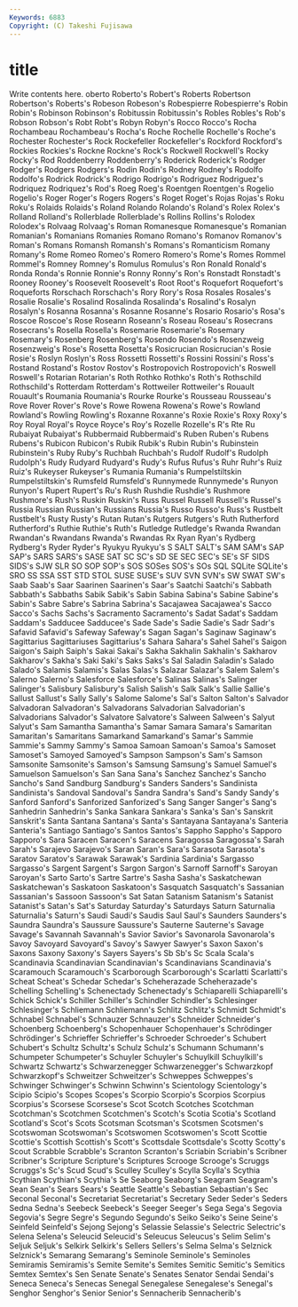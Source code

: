 ```yaml
---
Keywords: 6883 
Copyright: (C) Takeshi Fujisawa
---
```


# title

Write contents here.
oberto Roberto's Robert's Roberts Robertson Robertson's Roberts's Robeson
Robeson's Robespierre Robespierre's Robin Robin's Robinson Robinson's Robitussin Robitussin's Robles
Robles's Rob's Robson Robson's Robt Robt's Robyn Robyn's Rocco Rocco's
Rocha Rochambeau Rochambeau's Rocha's Roche Rochelle Rochelle's Roche's Rochester Rochester's
Rock Rockefeller Rockefeller's Rockford Rockford's Rockies Rockies's Rockne Rockne's Rock's
Rockwell Rockwell's Rocky Rocky's Rod Roddenberry Roddenberry's Roderick Roderick's Rodger
Rodger's Rodgers Rodgers's Rodin Rodin's Rodney Rodney's Rodolfo Rodolfo's Rodrick
Rodrick's Rodrigo Rodrigo's Rodriguez Rodriguez's Rodriquez Rodriquez's Rod's Roeg Roeg's
Roentgen Roentgen's Rogelio Rogelio's Roger Roger's Rogers Rogers's Roget Roget's
Rojas Rojas's Roku Roku's Rolaids Rolaids's Roland Rolando Rolando's Roland's
Rolex Rolex's Rolland Rolland's Rollerblade Rollerblade's Rollins Rollins's Rolodex Rolodex's
Rolvaag Rolvaag's Roman Romanesque Romanesque's Romanian Romanian's Romanians Romanies Romano
Romano's Romanov Romanov's Roman's Romans Romansh Romansh's Romans's Romanticism Romany
Romany's Rome Romeo Romeo's Romero Romero's Rome's Romes Rommel Rommel's
Romney Romney's Romulus Romulus's Ron Ronald Ronald's Ronda Ronda's Ronnie
Ronnie's Ronny Ronny's Ron's Ronstadt Ronstadt's Rooney Rooney's Roosevelt Roosevelt's
Root Root's Roquefort Roquefort's Roqueforts Rorschach Rorschach's Rory Rory's Rosa
Rosales Rosales's Rosalie Rosalie's Rosalind Rosalinda Rosalinda's Rosalind's Rosalyn Rosalyn's
Rosanna Rosanna's Rosanne Rosanne's Rosario Rosario's Rosa's Roscoe Roscoe's Rose
Roseann Roseann's Roseau Roseau's Rosecrans Rosecrans's Rosella Rosella's Rosemarie Rosemarie's
Rosemary Rosemary's Rosenberg Rosenberg's Rosendo Rosendo's Rosenzweig Rosenzweig's Rose's Rosetta
Rosetta's Rosicrucian Rosicrucian's Rosie Rosie's Roslyn Roslyn's Ross Rossetti Rossetti's
Rossini Rossini's Ross's Rostand Rostand's Rostov Rostov's Rostropovich Rostropovich's Roswell
Roswell's Rotarian Rotarian's Roth Rothko Rothko's Roth's Rothschild Rothschild's Rotterdam
Rotterdam's Rottweiler Rottweiler's Rouault Rouault's Roumania Roumania's Rourke Rourke's Rousseau
Rousseau's Rove Rover Rover's Rove's Rowe Rowena Rowena's Rowe's Rowland
Rowland's Rowling Rowling's Roxanne Roxanne's Roxie Roxie's Roxy Roxy's Roy
Royal Royal's Royce Royce's Roy's Rozelle Rozelle's R's Rte Ru
Rubaiyat Rubaiyat's Rubbermaid Rubbermaid's Ruben Ruben's Rubens Rubens's Rubicon Rubicon's
Rubik Rubik's Rubin Rubin's Rubinstein Rubinstein's Ruby Ruby's Ruchbah Ruchbah's
Rudolf Rudolf's Rudolph Rudolph's Rudy Rudyard Rudyard's Rudy's Rufus Rufus's
Ruhr Ruhr's Ruiz Ruiz's Rukeyser Rukeyser's Rumania Rumania's Rumpelstiltskin Rumpelstiltskin's
Rumsfeld Rumsfeld's Runnymede Runnymede's Runyon Runyon's Rupert Rupert's Ru's Rush
Rushdie Rushdie's Rushmore Rushmore's Rush's Ruskin Ruskin's Russ Russel Russell
Russell's Russel's Russia Russian Russian's Russians Russia's Russo Russo's Russ's
Rustbelt Rustbelt's Rusty Rusty's Rutan Rutan's Rutgers Rutgers's Ruth Rutherford
Rutherford's Ruthie Ruthie's Ruth's Rutledge Rutledge's Rwanda Rwandan Rwandan's Rwandans
Rwanda's Rwandas Rx Ryan Ryan's Rydberg Rydberg's Ryder Ryder's Ryukyu
Ryukyu's S SALT SALT's SAM SAM's SAP SAP's SARS SARS's
SASE SAT SC SC's SD SE SEC SEC's SE's SF
SIDS SIDS's SJW SLR SO SOP SOP's SOS SOSes SOS's
SOs SQL SQLite SQLite's SRO SS SSA SST STD STOL
SUSE SUSE's SUV SVN SVN's SW SWAT SW's Saab Saab's
Saar Saarinen Saarinen's Saar's Saatchi Saatchi's Sabbath Sabbath's Sabbaths Sabik
Sabik's Sabin Sabina Sabina's Sabine Sabine's Sabin's Sabre Sabre's Sabrina
Sabrina's Sacajawea Sacajawea's Sacco Sacco's Sachs Sachs's Sacramento Sacramento's Sadat
Sadat's Saddam Saddam's Sadducee Sadducee's Sade Sade's Sadie Sadie's Sadr
Sadr's Safavid Safavid's Safeway Safeway's Sagan Sagan's Saginaw Saginaw's Sagittarius
Sagittariuses Sagittarius's Sahara Sahara's Sahel Sahel's Saigon Saigon's Saiph Saiph's
Sakai Sakai's Sakha Sakhalin Sakhalin's Sakharov Sakharov's Sakha's Saki Saki's
Saks Saks's Sal Saladin Saladin's Salado Salado's Salamis Salamis's Salas
Salas's Salazar Salazar's Salem Salem's Salerno Salerno's Salesforce Salesforce's Salinas
Salinas's Salinger Salinger's Salisbury Salisbury's Salish Salish's Salk Salk's Sallie
Sallie's Sallust Sallust's Sally Sally's Salome Salome's Sal's Salton Salton's
Salvador Salvadoran Salvadoran's Salvadorans Salvadorian Salvadorian's Salvadorians Salvador's Salvatore Salvatore's
Salween Salween's Salyut Salyut's Sam Samantha Samantha's Samar Samara Samara's
Samaritan Samaritan's Samaritans Samarkand Samarkand's Samar's Sammie Sammie's Sammy Sammy's
Samoa Samoan Samoan's Samoa's Samoset Samoset's Samoyed Samoyed's Sampson Sampson's
Sam's Samson Samsonite Samsonite's Samson's Samsung Samsung's Samuel Samuel's Samuelson
Samuelson's San Sana Sana's Sanchez Sanchez's Sancho Sancho's Sand Sandburg
Sandburg's Sanders Sanders's Sandinista Sandinista's Sandoval Sandoval's Sandra Sandra's Sand's
Sandy Sandy's Sanford Sanford's Sanforized Sanforized's Sang Sanger Sanger's Sang's
Sanhedrin Sanhedrin's Sanka Sankara Sankara's Sanka's San's Sanskrit Sanskrit's Santa
Santana Santana's Santa's Santayana Santayana's Santeria Santeria's Santiago Santiago's Santos
Santos's Sappho Sappho's Sapporo Sapporo's Sara Saracen Saracen's Saracens Saragossa
Saragossa's Sarah Sarah's Sarajevo Sarajevo's Saran Saran's Sara's Sarasota Sarasota's
Saratov Saratov's Sarawak Sarawak's Sardinia Sardinia's Sargasso Sargasso's Sargent Sargent's
Sargon Sargon's Sarnoff Sarnoff's Saroyan Saroyan's Sarto Sarto's Sartre Sartre's
Sasha Sasha's Saskatchewan Saskatchewan's Saskatoon Saskatoon's Sasquatch Sasquatch's Sassanian Sassanian's
Sassoon Sassoon's Sat Satan Satanism Satanism's Satanist Satanist's Satan's Sat's
Saturday Saturday's Saturdays Saturn Saturnalia Saturnalia's Saturn's Saudi Saudi's Saudis
Saul Saul's Saunders Saunders's Saundra Saundra's Saussure Saussure's Sauterne Sauterne's
Savage Savage's Savannah Savannah's Savior Savior's Savonarola Savonarola's Savoy Savoyard
Savoyard's Savoy's Sawyer Sawyer's Saxon Saxon's Saxons Saxony Saxony's Sayers
Sayers's Sb Sb's Sc Scala Scala's Scandinavia Scandinavian Scandinavian's Scandinavians
Scandinavia's Scaramouch Scaramouch's Scarborough Scarborough's Scarlatti Scarlatti's Scheat Scheat's Schedar
Schedar's Scheherazade Scheherazade's Schelling Schelling's Schenectady Schenectady's Schiaparelli Schiaparelli's Schick
Schick's Schiller Schiller's Schindler Schindler's Schlesinger Schlesinger's Schliemann Schliemann's Schlitz
Schlitz's Schmidt Schmidt's Schnabel Schnabel's Schnauzer Schnauzer's Schneider Schneider's Schoenberg
Schoenberg's Schopenhauer Schopenhauer's Schrödinger Schrödinger's Schrieffer Schrieffer's Schroeder Schroeder's Schubert
Schubert's Schultz Schultz's Schulz Schulz's Schumann Schumann's Schumpeter Schumpeter's Schuyler
Schuyler's Schuylkill Schuylkill's Schwartz Schwartz's Schwarzenegger Schwarzenegger's Schwarzkopf Schwarzkopf's Schweitzer
Schweitzer's Schweppes Schweppes's Schwinger Schwinger's Schwinn Schwinn's Scientology Scientology's Scipio
Scipio's Scopes Scopes's Scorpio Scorpio's Scorpios Scorpius Scorpius's Scorsese Scorsese's
Scot Scotch Scotches Scotchman Scotchman's Scotchmen Scotchmen's Scotch's Scotia Scotia's
Scotland Scotland's Scot's Scots Scotsman Scotsman's Scotsmen Scotsmen's Scotswoman Scotswoman's
Scotswomen Scotswomen's Scott Scottie Scottie's Scottish Scottish's Scott's Scottsdale Scottsdale's
Scotty Scotty's Scout Scrabble Scrabble's Scranton Scranton's Scriabin Scriabin's Scribner
Scribner's Scripture Scripture's Scriptures Scrooge Scrooge's Scruggs Scruggs's Sc's Scud
Scud's Sculley Sculley's Scylla Scylla's Scythia Scythian Scythian's Scythia's Se
Seaborg Seaborg's Seagram Seagram's Sean Sean's Sears Sears's Seattle Seattle's
Sebastian Sebastian's Sec Seconal Seconal's Secretariat Secretariat's Secretary Seder Seder's
Seders Sedna Sedna's Seebeck Seebeck's Seeger Seeger's Sega Sega's Segovia
Segovia's Segre Segre's Segundo Segundo's Seiko Seiko's Seine Seine's Seinfeld
Seinfeld's Sejong Sejong's Selassie Selassie's Selectric Selectric's Selena Selena's Seleucid
Seleucid's Seleucus Seleucus's Selim Selim's Seljuk Seljuk's Selkirk Selkirk's Sellers
Sellers's Selma Selma's Selznick Selznick's Semarang Semarang's Seminole Seminole's Seminoles
Semiramis Semiramis's Semite Semite's Semites Semitic Semitic's Semitics Semtex Semtex's
Sen Senate Senate's Senates Senator Sendai Sendai's Seneca Seneca's Senecas
Senegal Senegalese Senegalese's Senegal's Senghor Senghor's Senior Senior's Sennacherib Sennacherib's
